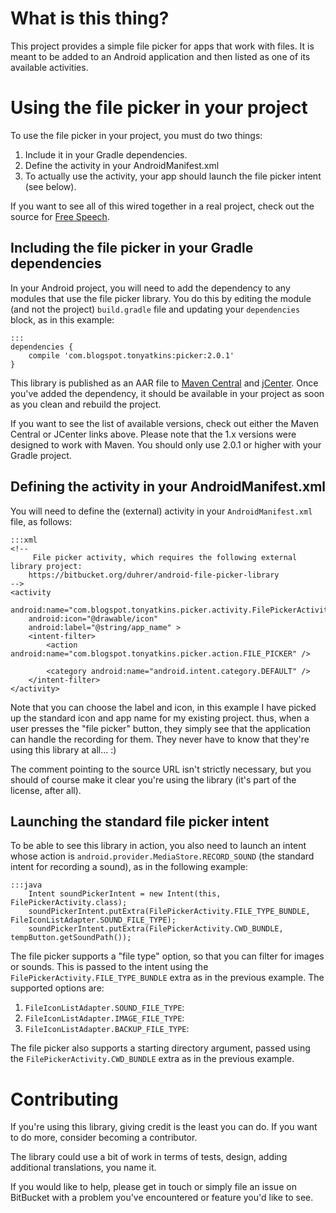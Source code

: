 # What is this thing?

This project provides a simple file picker for apps that work with files.  It is meant to be added to an Android application and then listed as one of its available activities.

# Using the file picker in your project

To use the file picker in your project, you must do two things:

1. Include it in your Gradle dependencies.
2. Define the activity in your AndroidManifest.xml
3. To actually use the activity, your app should launch the file picker intent (see below).

If you want to see all of this wired together in a real project, check out the source for [Free Speech](https://bitbucket.org/duhrer/free-speech-for-android/).

## Including the file picker in your Gradle dependencies

In your Android project, you will need to add the dependency to any modules that use the file picker library.  You do this by editing the module (and not the project) `build.gradle` file and updating your `dependencies` block, as in this example:

    :::
    dependencies {
        compile 'com.blogspot.tonyatkins:picker:2.0.1'
    }

This library is published as an AAR file to [Maven Central](http://search.maven.org/#search%7Cga%7C1%7Ca%3A%22picker%22) and [jCenter](https://bintray.com/bintray/jcenter/com.blogspot.tonyatkins%3Apicker/).  Once you've added the dependency, it should be available in your project as soon as you clean and rebuild the project.

If you want to see the list of available versions, check out either the Maven Central or JCenter links above.  Please note that the 1.x versions were designed to work with Maven.  You should only use 2.0.1 or higher with your Gradle project.

## Defining the activity in your AndroidManifest.xml

You will need to define the (external) activity in your `AndroidManifest.xml` file, as follows:

    :::xml
    <!--
         File picker activity, which requires the following external library project:
        https://bitbucket.org/duhrer/android-file-picker-library
    -->
    <activity
        android:name="com.blogspot.tonyatkins.picker.activity.FilePickerActivity"
        android:icon="@drawable/icon"
        android:label="@string/app_name" >
        <intent-filter>
            <action android:name="com.blogspot.tonyatkins.picker.action.FILE_PICKER" />

            <category android:name="android.intent.category.DEFAULT" />
        </intent-filter>
    </activity>

Note that you can choose the label and icon, in this example I have picked up the standard icon and app name for my existing project.  thus, when a user presses the "file picker" button, they simply see that the application can handle the recording for them.  They never have to know that they're using this library at all... :)

The comment pointing to the source URL isn't strictly necessary, but you should of course make it clear you're using the library (it's part of the license, after all).

## Launching the standard file picker intent

To be able to see this library in action, you also need to launch an intent whose action is `android.provider.MediaStore.RECORD_SOUND` (the standard intent for recording a sound), as in the following example:

    :::java
		Intent soundPickerIntent = new Intent(this, FilePickerActivity.class);
		soundPickerIntent.putExtra(FilePickerActivity.FILE_TYPE_BUNDLE, FileIconListAdapter.SOUND_FILE_TYPE);
		soundPickerIntent.putExtra(FilePickerActivity.CWD_BUNDLE, tempButton.getSoundPath());

The file picker supports a "file type" option, so that you can filter for images or sounds.  This is passed to the intent using the `FilePickerActivity.FILE_TYPE_BUNDLE` extra as in the previous example.  The supported options are:

1. `FileIconListAdapter.SOUND_FILE_TYPE`:
2. `FileIconListAdapter.IMAGE_FILE_TYPE`:
3. `FileIconListAdapter.BACKUP_FILE_TYPE`:

The file picker also supports a starting directory argument, passed using the `FilePickerActivity.CWD_BUNDLE` extra as in the previous example.

# Contributing

If you're using this library, giving credit is the least you can do.  If you want to do more, consider becoming a contributor.

The library could use a bit of work in terms of tests, design, adding additional translations, you name it.

If you would like to help, please get in touch or simply file an issue on BitBucket with a problem you've encountered or feature you'd like to see.
